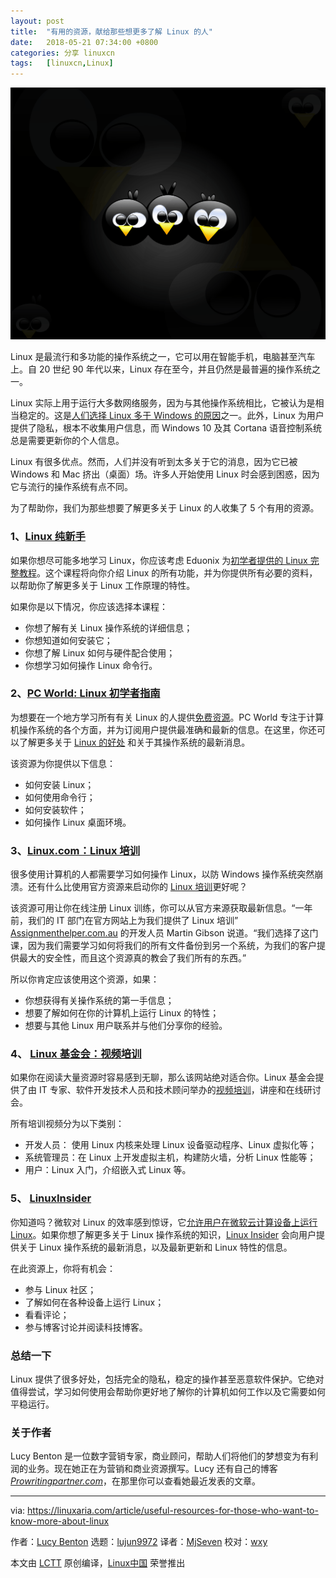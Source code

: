 ```yaml
---
layout: post
title:	"有用的资源，献给那些想更多了解 Linux 的人"
date:	2018-05-21 07:34:00 +0800 
categories:	分享 linuxcn 
tags:	[linuxcn,Linux]
---
```



![](/Asserts/Images/album/201805/21/073426vdpz8p3xdnjejlrp.png)


Linux 是最流行和多功能的操作系统之一，它可以用在智能手机，电脑甚至汽车上。自 20 世纪 90 年代以来，Linux 存在至今，并且仍然是最普遍的操作系统之一。


Linux 实际上用于运行大多数网络服务，因为与其他操作系统相比，它被认为是相当稳定的。这是[人们选择 Linux 多于 Windows 的原因](https://www.lifewire.com/windows-vs-linux-mint-2200609)之一。此外，Linux 为用户提供了隐私，根本不收集用户信息，而 Windows 10 及其 Cortana 语音控制系统总是需要更新你的个人信息。


Linux 有很多优点。然而，人们并没有听到太多关于它的消息，因为它已被 Windows 和 Mac 挤出（桌面）场。许多人开始使用 Linux 时会感到困惑，因为它与流行的操作系统有点不同。


为了帮助你，我们为那些想要了解更多关于 Linux 的人收集了 5 个有用的资源。


### 1、[Linux 纯新手](https://www.eduonix.com/courses/system-programming/linux-for-absolute-beginners)


如果你想尽可能多地学习 Linux，你应该考虑 Eduonix 为[初学者提供的 Linux 完整教程](https://www.eduonix.com/courses/system-programming/linux-for-absolute-beginners)。这个课程将向你介绍 Linux 的所有功能，并为你提供所有必要的资料，以帮助你了解更多关于 Linux 工作原理的特性。


如果你是以下情况，你应该选择本课程：


* 你想了解有关 Linux 操作系统的详细信息；
* 你想知道如何安装它；
* 你想了解 Linux 如何与硬件配合使用；
* 你想学习如何操作 Linux 命令行。


### 2、[PC World: Linux 初学者指南](https://www.pcworld.com/article/2918397/operating-systems/how-to-get-started-with-linux-a-beginners-guide.html)


为想要在一个地方学习所有有关 Linux 的人提供[免费资源](https://www.pcworld.com/article/2918397/operating-systems/how-to-get-started-with-linux-a-beginners-guide.html)。PC World 专注于计算机操作系统的各个方面，并为订阅用户提供最准确和最新的信息。在这里，你还可以了解更多关于 [Linux 的好处](https://www.popsci.com/switch-to-linux-operating-system#page-4) 和关于其操作系统的最新消息。


该资源为你提供以下信息：


* 如何安装 Linux；
* 如何使用命令行；
* 如何安装软件；
* 如何操作 Linux 桌面环境。


### 3、[Linux.com：Linux 培训](https://www.linux.com/learn/training)


很多使用计算机的人都需要学习如何操作 Linux，以防 Windows 操作系统突然崩溃。还有什么比使用官方资源来启动你的 [Linux 培训](https://www.linux.com/learn/training)更好呢？


该资源可用让你在线注册 Linux 训练，你可以从官方来源获取最新信息。“一年前，我们的 IT 部门在官方网站上为我们提供了 Linux 培训” [Assignmenthelper.com.au](https://www.assignmenthelper.com.au/) 的开发人员 Martin Gibson 说道。“我们选择了这门课，因为我们需要学习如何将我们的所有文件备份到另一个系统，为我们的客户提供最大的安全性，而且这个资源真的教会了我们所有的东西。”


所以你肯定应该使用这个资源，如果：


* 你想获得有关操作系统的第一手信息；
* 想要了解如何在你的计算机上运行 Linux 的特性；
* 想要与其他 Linux 用户联系并与他们分享你的经验。


### 4、 [Linux 基金会：视频培训](https://training.linuxfoundation.org/free-linux-training/linux-training-videos)


如果你在阅读大量资源时容易感到无聊，那么该网站绝对适合你。Linux 基金会提供了由 IT 专家、软件开发技术人员和技术顾问举办的[视频培训](https://training.linuxfoundation.org/free-linux-training/linux-training-videos)，讲座和在线研讨会。


所有培训视频分为以下类别：


* 开发人员： 使用 Linux 内核来处理 Linux 设备驱动程序、Linux 虚拟化等；
* 系统管理员：在 Linux 上开发虚拟主机，构建防火墙，分析 Linux 性能等；
* 用户：Linux 入门，介绍嵌入式 Linux 等。


### 5、 [LinuxInsider](https://www.linuxinsider.com/)


你知道吗？微软对 Linux 的效率感到惊讶，它[允许用户在微软云计算设备上运行 Linux](https://www.wired.com/2016/08/linux-took-web-now-taking-world/)。如果你想了解更多关于 Linux 操作系统的知识，[Linux Insider](https://www.linuxinsider.com/) 会向用户提供关于 Linux 操作系统的最新消息，以及最新更新和 Linux 特性的信息。


在此资源上，你将有机会：


* 参与 Linux 社区；
* 了解如何在各种设备上运行 Linux；
* 看看评论；
* 参与博客讨论并阅读科技博客。


### 总结一下


Linux 提供了很多好处，包括完全的隐私，稳定的操作甚至恶意软件保护。它绝对值得尝试，学习如何使用会帮助你更好地了解你的计算机如何工作以及它需要如何平稳运行。


### 关于作者


Lucy Benton 是一位数字营销专家，商业顾问，帮助人们将他们的梦想变为有利润的业务。现在她正在为营销和商业资源撰写。Lucy 还有自己的博客 [*Prowritingpartner.com*](https://prowritingpartner.com/)，在那里你可以查看她最近发表的文章。




---


via: <https://linuxaria.com/article/useful-resources-for-those-who-want-to-know-more-about-linux>


作者：[Lucy Benton](https://www.lifewire.com) 选题：[lujun9972](https://github.com/lujun9972) 译者：[MjSeven](https://github.com/MjSeven) 校对：[wxy](https://github.com/wxy)


本文由 [LCTT](https://github.com/LCTT/TranslateProject) 原创编译，[Linux中国](https://linux.cn/) 荣誉推出
